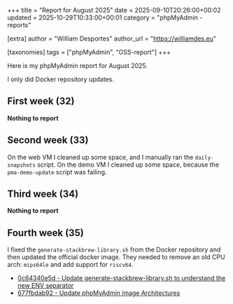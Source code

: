 +++
title = "Report for August 2025"
date = 2025-09-10T20:26:00+00:02
updated = 2025-10-29T10:33:00+00:01
category = "phpMyAdmin - reports"

[extra]
author = "William Desportes"
author_url = "https://williamdes.eu"

[taxonomies]
tags = ["phpMyAdmin", "OSS-report"]
+++

Here is my phpMyAdmin report for August 2025.

<!-- more -->

I only did Docker repository updates.

## First week (32)

**Nothing to report**

## Second week (33)

On the web VM I cleaned up some space, and I manually ran the `daily-snapshots` script.
On the demo VM I cleaned up some space, because the `pma-demo-update` script was failing.

## Third week (34)

**Nothing to report**

## Fourth week (35)

I fixed the `generate-stackbrew-library.sh` from the Docker repository and then updated the official docker image.
They needed to remove an old CPU arch: `mips64le` and add support for `riscv64`.

- [0c64340e5d - Update generate-stackbrew-library.sh to understand the new ENV separator](https://github.com/phpmyadmin/docker/commit/0c64340e5d8cbae534b84c4820e0f38d28f44081)
- [677fbdab92 - Update phpMyAdmin image Architectures](https://github.com/docker-library/official-images/commit/677fbdab92b605207ae2c729ce0b77d1479dcf5e)
